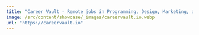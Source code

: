 ```yaml
---
title: "Career Vault - Remote jobs in Programming, Design, Marketing, and more."
image: /src/content/showcase/_images/careervault.io.webp
url: "https://careervault.io"
---
```

